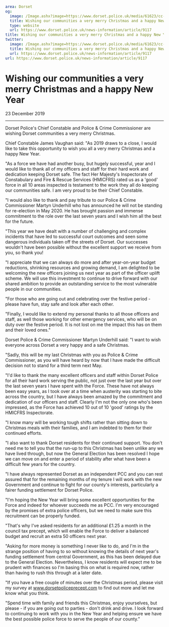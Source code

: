 ```yaml
area: Dorset
og:
  image: /Image.ashx?image=https://www.dorset.police.uk/media/61623/cc-vaughan-with-tunic.jpg&amp;amp;width=150
  title: Wishing our communities a very merry Christmas and a happy New Year
  type: website
  url: https://www.dorset.police.uk/news-information/article/9117
title: Wishing our communities a very merry Christmas and a happy New Year |
twitter:
  image: /Image.ashx?image=https://www.dorset.police.uk/media/61623/cc-vaughan-with-tunic.jpg&amp;amp;width=150
  title: Wishing our communities a very merry Christmas and a happy New Year
  url: https://www.dorset.police.uk/news-information/article/9117
url: https://www.dorset.police.uk/news-information/article/9117
```

# Wishing our communities a very merry Christmas and a happy New Year

23 December 2019

* * *

Dorset Police's Chief Constable and Police & Crime Commissioner are wishing Dorset communities a very merry Christmas.

Chief Constable James Vaughan said: "As 2019 draws to a close, I would like to take this opportunity to wish you all a very merry Christmas and a happy New Year.

"As a force we have had another busy, but hugely successful, year and I would like to thank all of my officers and staff for their hard work and dedication keeping Dorset safe. The fact Her Majesty's Inspectorate of Constabulary and Fire & Rescue Services (HMICFRS) rated us as a 'good' force in all 10 areas inspected is testament to the work they all do keeping our communities safe. I am very proud to be their Chief Constable.

"I would also like to thank and pay tribute to our Police & Crime Commissioner Martyn Underhill who has announced he will not be standing for re-election in May 2020. He has brought passion and immense commitment to the role over the last seven years and I wish him all the best for the future.

"This year we have dealt with a number of challenging and complex incidents that have led to successful court outcomes and seen some dangerous individuals taken off the streets of Dorset. Our successes wouldn't have been possible without the excellent support we receive from you, so thank you!

"I appreciate that we can always do more and after year-on-year budget reductions, shrinking resources and growing demand, I am delighted to be welcoming the new officers joining us next year as part of the officer uplift scheme. We will use this investment to continue to drive forward with our shared ambition to provide an outstanding service to the most vulnerable people in our communities.

"For those who are going out and celebrating over the festive period - please have fun, stay safe and look after each other.

"Finally, I would like to extend my personal thanks to all those officers and staff, as well those working for other emergency services, who will be on duty over the festive period. It is not lost on me the impact this has on them and their loved ones."

Dorset Police & Crime Commissioner Martyn Underhill said: "I want to wish everyone across Dorset a very happy and a safe Christmas.

"Sadly, this will be my last Christmas with you as Police & Crime Commissioner, as you will have heard by now that I have made the difficult decision not to stand for a third term next May.

"I'd like to thank the many excellent officers and staff within Dorset Police for all their hard work serving the public, not just over the last year but over the last seven years I have spent with the Force. These have not always been easy years, as I took over at a time when austerity was starting to bite across the country, but I have always been amazed by the commitment and dedication of our officers and staff. Clearly I'm not the only one who's been impressed, as the Force has achieved 10 out of 10 'good' ratings by the HMICFRS Inspectorate.

"I know many will be working tough shifts rather than sitting down to Christmas meals with their families, and I am indebted to them for their continued efforts.

"I also want to thank Dorset residents for their continued support. You don't need me to tell you that the run-up to this Christmas has been unlike any we have lived through, but now the General Election has been resolved I hope we can move on and enter a period of stability after what have been a difficult few years for the country.

"I have always represented Dorset as an independent PCC and you can rest assured that for the remaining months of my tenure I will work with the new Government and continue to fight for our county's interests, particularly a fairer funding settlement for Dorset Police.

"I'm hoping the New Year will bring some excellent opportunities for the Force and indeed for whoever succeeds me as PCC. I'm very encouraged by the promises of extra police officers, but we need to make sure this recruitment can be properly funded.

"That's why I've asked residents for an additional £1.25 a month in the council tax precept, which will enable the Force to deliver a balanced budget and recruit an extra 50 officers next year.

"Asking for more money is something I never like to do, and I'm in the strange position of having to so without knowing the details of next year's funding settlement from central Government, as this has been delayed due to the General Election. Nevertheless, I know residents will expect me to be prudent with finances so I'm basing this on what is required now, rather than having to rush this through at a later date.

"If you have a free couple of minutes over the Christmas period, please visit my survey at www.dorsetpoliceprecept.com to find out more and let me know what you think.

"Spend time with family and friends this Christmas, enjoy yourselves, but please - if you are going out to parties - don't drink and drive. I look forward to continuing to work with you in the New Year and helping ensure we have the best possible police force to serve the people of our county."
